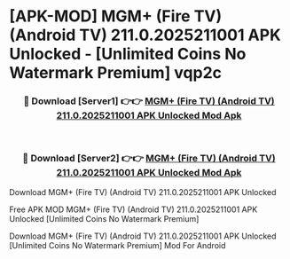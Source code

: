 # [APK-MOD] MGM+ (Fire TV) (Android TV) 211.0.2025211001 APK Unlocked - [Unlimited Coins No Watermark Premium] vqp2c



<div align="center">
<h3>🔴 Download [Server1] 👉👉 <a href="https://momento.my/?title=MGM+_(Fire_TV)_(Android_TV)_211.0.2025211001_APK_Unlocked">MGM+ (Fire TV) (Android TV) 211.0.2025211001 APK Unlocked Mod Apk</a></h3><br>

<h3>🔴 Download [Server2] 👉👉 <a href="https://momento.my/?title=MGM+_(Fire_TV)_(Android_TV)_211.0.2025211001_APK_Unlocked">MGM+ (Fire TV) (Android TV) 211.0.2025211001 APK Unlocked Mod Apk</a></h3>
</div>



Download MGM+ (Fire TV) (Android TV) 211.0.2025211001 APK Unlocked 

Free APK MOD MGM+ (Fire TV) (Android TV) 211.0.2025211001 APK Unlocked [Unlimited Coins No Watermark Premium]

Download MGM+ (Fire TV) (Android TV) 211.0.2025211001 APK Unlocked [Unlimited Coins No Watermark Premium] Mod For Android
